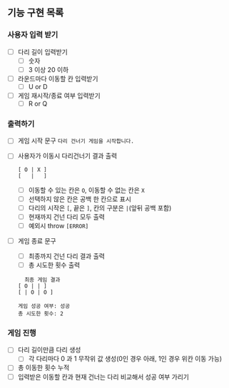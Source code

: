 ## 기능 구현 목록

### 사용자 입력 받기

- [ ] 다리 길이 입력받기
  - [ ] 숫자
  - [ ] 3 이상 20 이하
- [ ] 라운드마다 이동할 칸 입력받기
  - [ ] U or D
- [ ] 게임 재시작/종료 여부 입력받기
  - [ ] R or Q

### 출력하기

- [ ] 게임 시작 문구 `다리 건너기 게임을 시작합니다.`

- [ ] 사용자가 이동시 다리건너기 결과 출력

  ```
  [ O | X ]
  [   |   ]
  ```

  - [ ] 이동할 수 있는 칸은 `O`, 이동할 수 없는 칸은 `X`
  - [ ] 선택하지 않은 칸은 공백 한 칸으로 표시
  - [ ] 다리의 시작은 `[`, 끝은 `]`, 칸의 구분은 `|`(앞뒤 공백 포함)
  - [ ] 현재까지 건넌 다리 모두 출력
  - [ ] 예외시 throw `[ERROR]`

- [ ] 게임 종료 문구

  - [ ] 최종까지 건넌 다리 결과 출력
  - [ ] 총 시도한 횟수 출력

  ```
  	최종 게임 결과
  [ O | | ]
  [ | O | O ]

  게임 성공 여부: 성공
  총 시도한 횟수: 2
  ```

### 게임 진행

- [ ] 다리 길이만큼 다리 생성
  - [ ] 각 다리마다 0 과 1 무작위 값 생성(0인 경우 아래, 1인 경우 위칸 이동 가능)
- [ ] 총 이동한 횟수 누적
- [ ] 입력받은 이동할 칸과 현재 건너는 다리 비교해서 성공 여부 가리기
